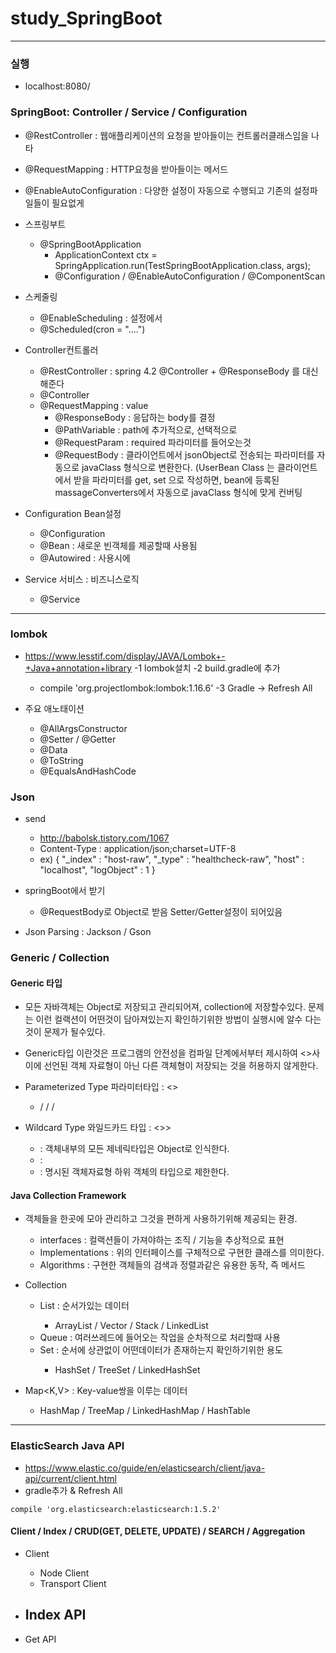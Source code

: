 # study_SpringBoot

---

### 실행 
- localhost:8080/

### SpringBoot: Controller / Service / Configuration
- @RestController : 웹애플리케이션의 요청을 받아들이는 컨트롤러클래스임을 나타
- @RequestMapping : HTTP요청을 받아들이는 메서드
- @EnableAutoConfiguration : 다양한 설정이 자동으로 수행되고 기존의 설정파일들이 필요없게

- 스프링부트 
	- @SpringBootApplication
		- ApplicationContext ctx = SpringApplication.run(TestSpringBootApplication.class, args);
		- @Configuration / @EnableAutoConfiguration / @ComponentScan 

- 스케줄링
	- @EnableScheduling : 설정에서 
	- @Scheduled(cron = "....")
	
- Controller컨트롤러	
	- @RestController : spring 4.2  @Controller + @ResponseBody 를 대신해준다 
	- @Controller
	- @RequestMapping : value
		- @ResponseBody : 응답하는 body를 결정 
		- @PathVariable : path에 추가적으로, 선택적으로 
		- @RequestParam : required 파라미터를 들어오는것  
		- @RequestBody : 클라이언트에서 jsonObject로 전송되는 파라미터를 자동으로 javaClass 형식으로 변환한다. (UserBean Class 는 클라이언트에서 받을 파라미터를 get, set 으로 작성하면, bean에 등록된 massageConverters에서 자동으로 javaClass 형식에 맞게 컨버팅
	
- Configuration Bean설정 
	- @Configuration
	- @Bean : 새로운 빈객체를 제공할때 사용됨 
	- @Autowired : 사용시에 

- Service 서비스 : 비즈니스로직
	- @Service

---

### lombok 
- https://www.lesstif.com/display/JAVA/Lombok+-+Java+annotation+library
-1 lombok설치
-2 build.gradle에 추가
	- compile 'org.projectlombok:lombok:1.16.6'
-3 Gradle -> Refresh All

- 주요 애노태이션
	- @AllArgsConstructor
	- @Setter / @Getter
	- @Data
	- @ToString
	- @EqualsAndHashCode
	
	
### Json
- send 
	- http://babolsk.tistory.com/1067
	- Content-Type : application/json;charset=UTF-8
	- ex) { "_index" : "host-raw", "_type" : "healthcheck-raw", "host" : "localhost", "logObject" : 1 }
	
- springBoot에서 받기 
	- @RequestBody로 Object로 받음 Setter/Getter설정이 되어있음

- Json Parsing : Jackson / Gson
	

### Generic / Collection
#### Generic 타입 
- 모든 자바객체는 Object로 저장되고 관리되어져, collection에 저장할수있다. 문제는 이런 컬랙션이 어떤것이 담아져있는지 확인하기위한 방법이 실행시에 알수 다는 것이 문제가 될수있다.
- Generic타입 이란것은 프로그램의 안전성을 컴파일 단계에서부터 제시하여 <>사이에 선언된 객체 자료형이 아닌 다른 객체형이 저장되는 것을 허용하지 않게한다.

- Parameterized Type 파라미터타입 : <>
	- <T> / <E> / <K> / <V>
- Wildcard Type 와일드카드 타입 : <>>
	- <?> : 객체내부의 모든 제네릭타입은 Object로 인식한다.
	- <? super 객체자료형> : 
	- <? extends 객체자료형> : 명시된 객체자료형 하위 객체의 타입으로 제한한다.

#### Java Collection Framework
- 객체들을 한곳에 모아 관리하고 그것을 편하게 사용하기위해 제공되는 환경.
	- interfaces : 컬랙션들이 가져야하는 조직 / 기능을 추상적으로 표현
	- Implementations : 위의 인터페이스를 구체적으로 구현한 클래스를 의미한다. 
	- Algorithms : 구현한 객체들의 검색과 정렬과같은 유용한 동작, 즉 메서드 
	
- Collection<E>
	- List<E> : 순서가있는 데이터
		- ArrayList / Vector / Stack / LinkedList
	- Queue<E> : 여러쓰레드에 들어오는 작업을 순차적으로 처리할때 사용 
	- Set<E> : 순서에 상관없이 어떤데이터가 존재하는지 확인하기위한 용도
		- HashSet / TreeSet / LinkedHashSet
- Map<K,V> : Key-value쌍을 이루는 데이터
	- HashMap / TreeMap / LinkedHashMap / HashTable

---

### ElasticSearch Java API
- https://www.elastic.co/guide/en/elasticsearch/client/java-api/current/client.html
- gradle추가 & Refresh All
```
compile 'org.elasticsearch:elasticsearch:1.5.2'
```

#### Client / Index / CRUD(GET, DELETE, UPDATE) / SEARCH / Aggregation
- Client
	- Node Client
	- Transport Client
	
- Index API
	- 
- Get API








